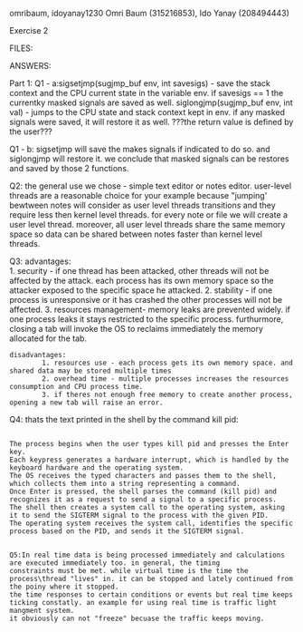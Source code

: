 omribaum, idoyanay1230
Omri Baum (315216853), Ido Yanay (208494443)

Exercise 2

FILES:

ANSWERS:

Part 1:
Q1 - a:sigsetjmp(sugjmp_buf env, int savesigs) - save the stack context and the CPU current state in the variable env.
if savesigs == 1 the currentky masked signals are saved as well.
siglongjmp(sugjmp_buf env, int val) - jumps to the CPU state and stack context kept in env. if any masked signals were saved,
it will restore it as well. ???the return value is defined by the user???

Q1 - b: sigsetjmp will save the makes signals if indicated to do so. and siglongjmp will restore it.
we conclude that masked signals can be restores and saved by those 2 functions. 

Q2: the general use we chose - simple text editor or notes editor.
user-level threads are a reasonable choice for your example because "jumping' bewtween notes will consider as user level threads transitions
and they require less then kernel level threads. for every note or file we will create a user level thread. moreover, all user level threads share the same memory space so data can be shared between notes faster than kernel level threads.

Q3: advantages:      
            1. security - if one thread has been attacked, other threads will not be affected by the attack.
               each process has its own memory space so the attacker exposed to the specific space he attacked. 
            2. stability - if one process is unresponsive or it has crashed the other processes will not be affected.
            3. resources management- memory leaks are prevented widely. if one process leaks it stays restricted to the specific process.
               furthurmore, closing a tab will invoke the OS to reclaims immediately the memory allocated for the tab.   
                     
    disadvantages:   
            1. resources use - each process gets its own memory space. and shared data may be stored multiple times
            2. overhead time - multiple processes increases the resources consumption and CPU process time. 
            3. if theres not enough free memory to create another process, opening a new tab will raise an error. 

Q4: thats the text printed in the shell by the command kill pid:

 ~~~~~~~enter here the text from kill pid ~~~~~~~~~~~`
 
 The process begins when the user types kill pid and presses the Enter key.
Each keypress generates a hardware interrupt, which is handled by the keyboard hardware and the operating system.
The OS receives the typed characters and passes them to the shell, which collects them into a string representing a command.
Once Enter is pressed, the shell parses the command (kill pid) and recognizes it as a request to send a signal to a specific process.
The shell then creates a system call to the operating system, asking it to send the SIGTERM signal to the process with the given PID.
The operating system receives the system call, identifies the specific process based on the PID, and sends it the SIGTERM signal.


Q5:In real time data is being processed immediately and calculations are executed immediately too. in general, the timing 
constraints must be met. while virtual time is the time the process\thread "lives" in. it can be stopped and lately continued from the poiny where it stopped.
the time responses to certain conditions or events but real time keeps ticking constatly. an example for using real time is traffic light mangment system.
it obviously can not "freeze" becuase the traffic keeps moving.  

